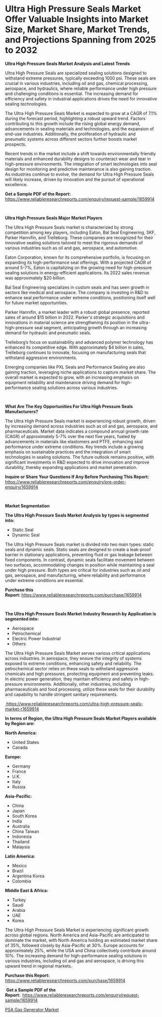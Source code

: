 <p><h1>Ultra High Pressure Seals Market Offer Valuable Insights into Market Size, Market Share, Market Trends, and Projections Spanning from 2025 to 2032</h1></p><p><strong>Ultra High Pressure Seals Market Analysis and Latest Trends</strong></p>
<p><p>Ultra High Pressure Seals are specialized sealing solutions designed to withstand extreme pressures, typically exceeding 1000 psi. These seals are crucial in various industries, including oil and gas, chemical processing, aerospace, and hydraulics, where reliable performance under high pressure and challenging conditions is essential. The increasing demand for efficiency and safety in industrial applications drives the need for innovative sealing technologies.</p><p>The Ultra High Pressure Seals Market is expected to grow at a CAGR of 7.1% during the forecast period, highlighting a robust upward trend. Factors contributing to this growth include the rising global energy demand, advancements in sealing materials and technologies, and the expansion of end-use industries. Additionally, the proliferation of hydraulic and pneumatic systems across different sectors further boosts market prospects.</p><p>Recent trends in the market include a shift towards environmentally friendly materials and enhanced durability designs to counteract wear and tear in high-pressure environments. The integration of smart technologies into seal design for monitoring and predictive maintenance is also gaining traction. As industries continue to evolve, the demand for Ultra High Pressure Seals will likely increase, driven by innovation and the pursuit of operational excellence.</p></p>
<p><strong>Get a Sample PDF of the Report:&nbsp;</strong> <a href="https://www.reliableresearchreports.com/enquiry/request-sample/1659914?utm_campaign=2205&utm_medium=2&utm_source=Github&utm_content=ia&utm_term=20022025&utm_id=ultra-high-pressure-seals">https://www.reliableresearchreports.com/enquiry/request-sample/1659914</a></p>
<p>&nbsp;</p>
<p><strong>Ultra High Pressure Seals Major Market Players</strong></p>
<p><p>The Ultra High Pressure Seals market is characterized by strong competition among key players, including Eaton, Bal Seal Engineering, SKF, Parker Hannifin, and Trelleborg. These companies are recognized for their innovative sealing solutions tailored to meet the rigorous demands of various industries such as oil and gas, aerospace, and automotive.</p><p>Eaton Corporation, known for its comprehensive portfolio, is focusing on expanding its high-performance seal offerings. With a projected CAGR of around 5-7%, Eaton is capitalizing on the growing need for high-pressure sealing solutions in energy-efficient applications. Its 2022 sales revenue was approximately $20 billion.</p><p>Bal Seal Engineering specializes in custom seals and has seen growth in sectors like medical and aerospace. The company is investing in R&D to enhance seal performance under extreme conditions, positioning itself well for future market opportunities.</p><p>Parker Hannifin, a market leader with a robust global presence, reported sales of around $15 billion in 2022. Parker's strategic acquisitions and innovations in material science are strengthening its position in the ultra-high-pressure seal segment, anticipating growth through an increasing demand for hydraulic and pneumatic seals.</p><p>Trelleborg’s focus on sustainability and advanced polymer technology has enhanced its competitive edge. With approximately $4 billion in sales, Trelleborg continues to innovate, focusing on manufacturing seals that withstand aggressive environments.</p><p>Emerging companies like PXL Seals and Performance Sealing are also gaining traction, leveraging niche applications to capture market share. The overall market is expected to grow, with an increasing emphasis on equipment reliability and maintenance driving demand for high-performance sealing solutions across various industries.</p></p>
<p>&nbsp;</p>
<p><strong>What Are The Key Opportunities For Ultra High Pressure Seals Manufacturers?</strong></p>
<p><p>The Ultra High Pressure Seals market is experiencing robust growth, driven by increasing demand across industries such as oil and gas, aerospace, and pharmaceuticals. Market data indicates a compound annual growth rate (CAGR) of approximately 5-7% over the next five years, fueled by advancements in materials like elastomers and PTFE, enhancing seal performance under extreme conditions. Key trends include a growing emphasis on sustainable practices and the integration of smart technologies in sealing solutions. The future outlook remains positive, with significant investments in R&D expected to drive innovation and improve durability, thereby expanding applications and market penetration.</p></p>
<p><strong>Inquire or Share Your Questions If Any Before Purchasing This Report:</strong> <a href="https://www.reliableresearchreports.com/enquiry/pre-order-enquiry/1659914?utm_campaign=2205&utm_medium=2&utm_source=Github&utm_content=ia&utm_term=20022025&utm_id=ultra-high-pressure-seals">https://www.reliableresearchreports.com/enquiry/pre-order-enquiry/1659914</a></p>
<p>&nbsp;</p>
<p><strong>Market Segmentation</strong></p>
<p><strong>The Ultra High Pressure Seals Market Analysis by types is segmented into:</strong></p>
<p><ul><li>Static Seal</li><li>Dynamic Seal</li></ul></p>
<p><p>The Ultra High Pressure Seals market is divided into two main types: static seals and dynamic seals. Static seals are designed to create a leak-proof barrier in stationary applications, preventing fluid or gas leakage between fixed components. In contrast, dynamic seals facilitate movement between two surfaces, accommodating changes in position while maintaining a seal under high pressure. Both types are critical for industries such as oil and gas, aerospace, and manufacturing, where reliability and performance under extreme conditions are essential.</p></p>
<p><strong>Purchase this Report:&nbsp;</strong><a href="https://www.reliableresearchreports.com/purchase/1659914?utm_campaign=2205&utm_medium=2&utm_source=Github&utm_content=ia&utm_term=20022025&utm_id=ultra-high-pressure-seals">https://www.reliableresearchreports.com/purchase/1659914</a></p>
<p>&nbsp;</p>
<p><strong>The Ultra High Pressure Seals Market Industry Research by Application is segmented into:</strong></p>
<p><ul><li>Aerospace</li><li>Petrochemical</li><li>Electric Power Industrial</li><li>Others</li></ul></p>
<p><p>The Ultra High Pressure Seals Market serves various critical applications across industries. In aerospace, they ensure the integrity of systems exposed to extreme conditions, enhancing safety and reliability. The petrochemical sector relies on these seals to withstand aggressive chemicals and high pressures, protecting equipment and preventing leaks. In electric power generation, they maintain efficiency and safety in high-pressure environments. Additionally, other industries, including pharmaceuticals and food processing, utilize these seals for their durability and capability to handle stringent sanitary requirements.</p></p>
<p><a href="https://www.reliableresearchreports.com/ultra-high-pressure-seals-market-r1659914?utm_campaign=2205&utm_medium=2&utm_source=Github&utm_content=ia&utm_term=20022025&utm_id=ultra-high-pressure-seals">&nbsp;https://www.reliableresearchreports.com/ultra-high-pressure-seals-market-r1659914</a></p>
<p><strong>In terms of Region, the Ultra High Pressure Seals Market Players available by Region are:</strong></p>
<p>
    <p> <strong> North America: </strong>
        <ul>
            <li>United States</li>
            <li>Canada</li>
        </ul>
        </p> 
    <p> <strong> Europe: </strong>
        <ul>
            <li>Germany</li>
            <li>France</li>
            <li>U.K.</li>
            <li>Italy</li>
            <li>Russia</li>
        </ul>
        </p> 
    <p> <strong> Asia-Pacific: </strong>
        <ul>
            <li>China</li>
            <li>Japan</li>
            <li>South Korea</li>
            <li>India</li>
            <li>Australia</li>
            <li>China Taiwan</li>
            <li>Indonesia</li>
            <li>Thailand</li>
            <li>Malaysia</li>
        </ul>
        </p> 
    <p> <strong> Latin America: </strong>
        <ul>
            <li>Mexico</li>
            <li>Brazil</li>
            <li>Argentina Korea</li>
            <li>Colombia</li>
        </ul>
        </p> 
    <p> <strong> Middle East & Africa: </strong>
        <ul>
            <li>Turkey</li>
            <li>Saudi</li>
            <li>Arabia</li>
            <li>UAE</li>
            <li>Korea</li>
        </ul>
    </p>
    </p>
<p><p>The Ultra High Pressure Seals Market is experiencing significant growth across global regions. North America and Asia-Pacific are anticipated to dominate the market, with North America holding an estimated market share of 35%, followed closely by Asia-Pacific at 30%. Europe accounts for approximately 25%, while the USA and China collectively contribute around 10%. The increasing demand for high-performance sealing solutions in various industries, including oil and gas and aerospace, is driving this upward trend in regional markets.</p></p>
<p><strong>Purchase this Report: </strong><a href="https://www.reliableresearchreports.com/purchase/1659914?utm_campaign=2205&utm_medium=2&utm_source=Github&utm_content=ia&utm_term=20022025&utm_id=ultra-high-pressure-seals">https://www.reliableresearchreports.com/purchase/1659914</a></p>
<p>&nbsp;<strong>Get a Sample PDF of the Report:&nbsp;&nbsp;</strong><a href="https://www.reliableresearchreports.com/enquiry/request-sample/1659914?utm_campaign=2205&utm_medium=2&utm_source=Github&utm_content=ia&utm_term=20022025&utm_id=ultra-high-pressure-seals">https://www.reliableresearchreports.com/enquiry/request-sample/1659914</a></p>
<p><strong></strong></p>
<p><p><a href="https://github.com/SanjidaKhan901/Market-Research-Report-List-1/blob/main/psa-gas-generator-market.md?utm_campaign=2205&utm_medium=2&utm_source=Github&utm_content=ia&utm_term=20022025&utm_id=ultra-high-pressure-seals">PSA Gas Generator Market</a></p></p>